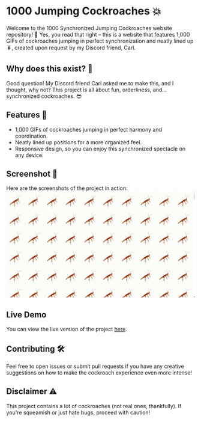 # 1000 Jumping Cockroaches 💥

Welcome to the 1000 Synchronized Jumping Cockroaches website repository! 🎉
Yes, you read that right – this is a website that features 1,000 GIFs of cockroaches jumping in perfect synchronization and neatly lined up 🪳, created upon request by my Discord friend, Carl.

## Why does this exist? 🤔
Good question! My Discord friend Carl asked me to make this, and I thought, why not? This project is all about fun, orderliness, and... synchronized cockroaches. 😎

## Features 🌟
- 1,000 GIFs of cockroaches jumping in perfect harmony and coordination.
- Neatly lined up positions for a more organized feel.
- Responsive design, so you can enjoy this synchronized spectacle on any device.

## Screenshot 📸
Here are the screenshots of the project in action:
![Project Screenshot](screenshot.png)

## Live Demo

You can view the live version of the project [here](https://gianneangely.github.io/cockroaches-jumping/).

## Contributing 🛠️
Feel free to open issues or submit pull requests if you have any creative suggestions on how to make the cockroach experience even more intense!

## Disclaimer ⚠️
This project contains a lot of cockroaches (not real ones, thankfully). If you're squeamish or just hate bugs, proceed with caution!
